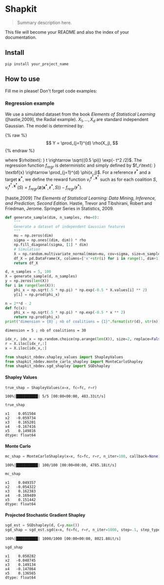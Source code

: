 # Shapkit
> Summary description here.


This file will become your README and also the index of your documentation.

## Install

`pip install your_project_name`

## How to use

Fill me in please! Don't forget code examples:

### Regression example

We use a simulated dataset from the book _Elements of Statistical Learning_ ([hastie,2009], the Radial example). $X_1, \dots , X_{d}$ are standard independent Gaussian. The model is determined by:

{% raw %}
$$ Y = \prod_{j=1}^{d} \rho(X_j), $$
{% endraw %}

where $\rho\text{: } t \rightarrow \sqrt{(0.5 \pi)} \exp(- t^2 /2)$. The regression function $f_{regr}$ is deterministic and simply defined by $f_r\text{: } \textbf{x} \rightarrow \prod_{j=1}^{d} \phi(x_j)$. For a reference $\mathbf{r^*}$ and a target $\mathbf{x^*}$, we define the reward function $v_r^{\mathbf{r^*}, \mathbf{x^*}}$ such as for each coalition $S$, $v_r^{\mathbf{r^*}, \mathbf{x^*}}(S) = f_{regr}(\mathbf{z}(\mathbf{x^*}, \mathbf{r^*}, S)) - f_{regr}(\mathbf{r^*}).$

 [hastie,2009] _The Elements of Statistical Learning: Data Mining, Inference, and Prediction, Second Edition_. Hastie, Trevor and Tibshirani, Robert and Friedman, Jerome. Springer Series in Statistics, 2009.
	

```python
def generate_sample(dim, n_samples, rho=0):
    """
    Generate a dataset of independent Gaussian features
    """
    mu = np.zeros(dim)
    sigma = np.ones((dim, dim)) * rho
    np.fill_diagonal(sigma, [1] * dim)
    # Simulation
    X = np.random.multivariate_normal(mean=mu, cov=sigma, size=n_samples)
    df_X = pd.DataFrame(X, columns=['x'+str(i) for i in range(1, dim+1)])
    return df_X
```

```python
d, n_samples = 5, 100
X = generate_sample(d, n_samples)
y = np.zeros(len(X))
for i in range(len(X)):
    phi_x = np.sqrt(.5 * np.pi) * np.exp(-0.5 * X.values[i] ** 2)
    y[i] = np.prod(phi_x)
```

```python
n = 2**d - 2
def fc(x):
    phi_x = np.sqrt(.5 * np.pi) * np.exp(-0.5 * x ** 2)
    return np.prod(phi_x)
print("dimension = {0} ; nb of coalitions = {1}".format(str(d), str(n)))
```

    dimension = 5 ; nb of coalitions = 30


```python
idx_r, idx_x = np.random.choice(np.arange(len(X)), size=2, replace=False)
r = X.iloc[idx_r,:]
x = X.iloc[idx_x,:]
```

```python
from shapkit_nbdev.shapley_values import ShapleyValues
from shapkit_nbdev.monte_carlo_shapley import MonteCarloShapley
from shapkit_nbdev.sgd_shapley import SGDshapley
```

#### Shapley Values

```python
true_shap = ShapleyValues(x=x, fc=fc, r=r)
```

    100%|██████████| 5/5 [00:00<00:00, 483.33it/s]


```python
true_shap
```




    x1    0.051504
    x2   -0.059734
    x3    0.165201
    x4   -0.167416
    x5    0.149816
    dtype: float64



#### Monte Carlo

```python
mc_shap = MonteCarloShapley(x=x, fc=fc, r=r, n_iter=100, callback=None)
```

    100%|██████████| 100/100 [00:00<00:00, 4785.18it/s]


```python
mc_shap
```




    x1    0.049357
    x2   -0.054322
    x3    0.162383
    x4   -0.169489
    x5    0.151442
    dtype: float64



#### Projected Stochastic Gradient Shapley 

```python
sgd_est = SGDshapley(d, C=y.max())
sgd_shap = sgd_est.sgd(x=x, fc=fc, r=r, n_iter=1000, step=.1, step_type="sqrt")
```

    100%|██████████| 1000/1000 [00:00<00:00, 8021.88it/s]


```python
sgd_shap
```




    x1    0.050282
    x2   -0.048745
    x3    0.149134
    x4   -0.147864
    x5    0.136565
    dtype: float64


